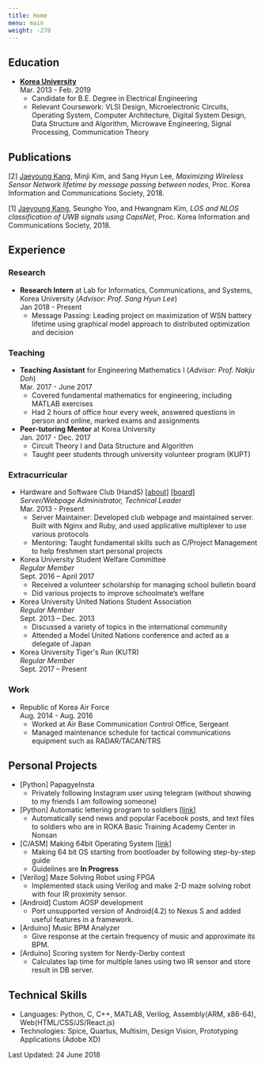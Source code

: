 ```yaml
---
title: Home
menu: main
weight: -270
---
```

<!-- Personal Interest will be included -->
Education
---------
* **<U>Korea University</U>**<br/>
Mar. 2013 - Feb. 2019
    * Candidate for B.E. Degree in Electrical Engineering
    * Relevant Coursework: VLSI Design, Microelectronic Circuits, Operating System, Computer Architecture, Digital System Design, Data Structure and Algorithm, Microwave Engineering, Signal Processing, Communication Theory

Publications
----------
<!-- [3] <u>Jaeyoung Kang</u>, and Sang Hyun Lee, **, IEEE Transactions on Vehicular Technology, __<u>Review In Progress</u>__-->

[2] <u>Jaeyoung Kang</u>, Minji Kim, and Sang Hyun Lee, *Maximizing Wireless Sensor Network lifetime by message passing between nodes*, Proc. Korea Information and Communications Society, 2018.

[1] <u>Jaeyoung Kang</u>, Seungho Yoo, and Hwangnam Kim, *LOS and NLOS classification of UWB signals using CapsNet*, Proc. Korea Information and Communications Society, 2018.

Experience
----------

### Research
* **Research Intern** at Lab for Informatics, Communications, and Systems, Korea University (*Advisor: Prof. Sang Hyun Lee*)<br/>
Jan 2018 - Present
    * Message Passing:
      Leading project on maximization of WSN battery lifetime using graphical model approach to distributed optimization and decision<br/>

### Teaching
* **Teaching Assistant** for Engineering Mathematics I (*Advisor: Prof. Nakju Doh*)<br/>
Mar. 2017 - June 2017
    * Covered fundamental mathematics for engineering, including MATLAB exercises
    * Had 2 hours of office hour every week, answered questions in person and online, marked exams and assignments
* **Peer-tutoring Mentor** at Korea University<br/>
Jan. 2017 - Dec. 2017
    * Circuit Theory I and Data Structure and Algorithm
    * Taught peer students through university volunteer program (KUPT)

### Extracurricular
* Hardware and Software Club (HandS) [\[about\]](https://hands.korea.ac.kr) [\[board\]](https://hardwareand.software)<br/>
*Server/Webpage Administrator, Technical Leader*<br/>
Mar. 2013 - Present
  * Server Maintainer: Developed club webpage and maintained server. Built with Nginx and Ruby, and used applicative multiplexer to use various protocols
  * Mentoring: Taught fundamental skills such as C/Project Management to help freshmen start personal projects
* Korea University Student Welfare Committee<br/>
*Regular Member*<br/>
Sept. 2016 – April 2017
    * Received a volunteer scholarship for managing school bulletin board
    * Did various projects to improve schoolmate’s welfare
* Korea University United Nations Student Association<br/>
*Regular Member*<br/>
Sept. 2013 – Dec. 2013
    * Discussed a variety of topics in the international community
    * Attended a Model United Nations conference and acted as a delegate of Japan
* Korea University Tiger's Run (KUTR)<br/>
*Regular Member*<br/>
Sept. 2017 – Present


### Work
* Republic of Korea Air Force<br/>
Aug. 2014 - Aug. 2016
  * Worked at Air Base Communication Control Office, Sergeant
  * Managed maintenance schedule for tactical communications equipment such as RADAR/TACAN/TRS

Personal Projects
----------
* [Python] PapagyeInsta
    * Privately following Instagram user using telegram (without showing to my friends I am following someone)
* [Python] Automatic lettering program to soldiers [\[link\]](https://github.com/Hanuu/lettertosoldier)
    * Automatically send news and popular Facebook posts, and text files to soldiers who are in ROKA Basic Training Academy Center in Nonsan
* [C/ASM] Making 64bit Operating System [\[link\]](https://github.com/tycheyoung/64bit_os)
    * Making 64 bit OS starting from bootloader by following step-by-step guide
    * Guidelines are **In Progress**
* [Verilog] Maze Solving Robot using FPGA
    * Implemented stack using Verilog and make 2-D maze solving robot with four IR proximity sensor.
* [Android] Custom AOSP development
    * Port unsupported version of Android(4.2) to Nexus S and added useful features in a framework.
* [Arduino] Music BPM Analyzer
    * Give response at the certain frequency of music and approximate its BPM.
* [Arduino] Scoring system for Nerdy-Derby contest
    * Calculates lap time for multiple lanes using two IR sensor and store result in DB server.

Technical Skills
----------
* Languages: Python, C, C++, MATLAB, Verilog, Assembly(ARM, x86-64), Web(HTML/CSS/JS/React.js)
* Technologies: Spice, Quartus, Multisim, Design Vision, Prototyping Applications (Adobe XD)

Last Updated: 24 June 2018
